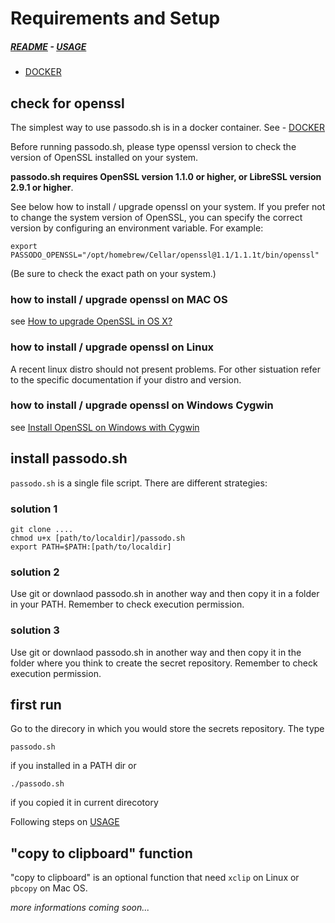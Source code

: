 # Requirements and Setup
#####  [README](https://github.com/brujo71/passodo.sh/blob/main/README.md) - [USAGE](https://github.com/brujo71/passodo.sh/blob/main/USAGE.md)
- [DOCKER](https://github.com/brujo71/passodo.sh/blob/main/DOCKER.md)

## check for openssl 

The simplest way to use passodo.sh is in a docker container. See - [DOCKER](https://github.com/brujo71/passodo.sh/blob/main/DOCKER.md)

Before running passodo.sh, please type openssl version to check the version of OpenSSL installed on your system.

**passodo.sh requires OpenSSL version 1.1.0 or higher, or LibreSSL version 2.9.1 or higher**.

See below how to install / upgrade openssl on your system. If you prefer not to change the system version of OpenSSL, you can specify the correct version by configuring an environment variable. For example: 
```
export PASSODO_OPENSSL="/opt/homebrew/Cellar/openssl@1.1/1.1.1t/bin/openssl"
```
(Be sure to check the exact path on your system.)

### how to install / upgrade openssl on MAC OS
see [How to upgrade OpenSSL in OS X?](https://apple.stackexchange.com/questions/126830/how-to-upgrade-openssl-in-os-x)

### how to install / upgrade openssl on Linux
A recent linux distro should not present problems. For other sistuation refer to the specific  documentation if your distro and version.

### how to install / upgrade openssl on Windows Cygwin
see [Install OpenSSL on Windows with Cygwin](https://www.ssl.com/how-to/install-openssl-on-windows-with-cygwin/)

## install passodo.sh
`passodo.sh` is a single file script. There are different strategies:
### solution 1
```
git clone ....
chmod u+x [path/to/localdir]/passodo.sh
export PATH=$PATH:[path/to/localdir]
```
### solution 2
Use git or downlaod passodo.sh in another way and then copy it in a folder in your PATH. Remember to check execution permission.

### solution 3
Use git or downlaod passodo.sh in another way and then copy it in the folder where you think to create the secret repository. Remember to check execution permission.
## first run
Go to the direcory in which you would store the secrets repository. The type
```
passodo.sh
```
if you installed in a PATH dir or
```
./passodo.sh
```
if you copied it in current direcotory

Following steps on [USAGE](https://github.com/brujo71/passodo.sh/blob/main/USAGE.md)

## "copy to clipboard" function
"copy to clipboard" is an optional function that need `xclip` on Linux or `pbcopy` on Mac OS.

*more informations coming soon...*

